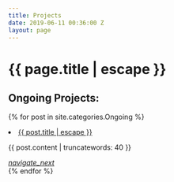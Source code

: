 ```yaml
---
title: Projects
date: 2019-06-11 00:36:00 Z
layout: page
---
```


<h1 class="page-title">{{ page.title | escape }}</h1>

## **Ongoing Projects:**
{% for post in site.categories.Ongoing %}
<li>
          <span class="title"><a class="post-link" href="{{ post.url | relative_url }}">{{ post.title | escape }}</a></span>
          <p>
             {{ post.content | truncatewords: 40 }}
          </p>
          <a href="{{ post.url | relative_url }}" class="secondary-content"><i class="material-icons">navigate_next</i></a>
       </li> 
        {% endfor %}
   